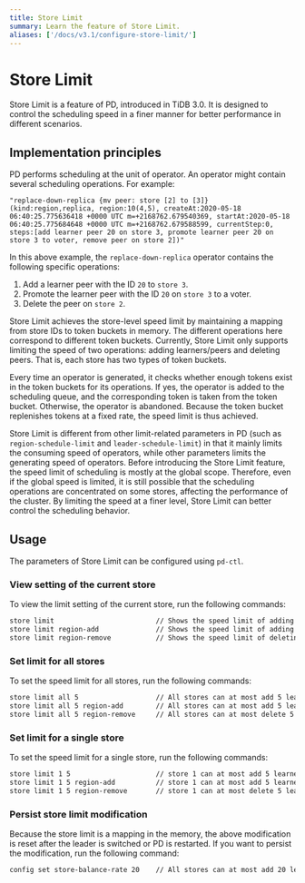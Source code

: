 ```yaml
---
title: Store Limit
summary: Learn the feature of Store Limit.
aliases: ['/docs/v3.1/configure-store-limit/']
---
```


# Store Limit

Store Limit is a feature of PD, introduced in TiDB 3.0. It is designed to control the scheduling speed in a finer manner for better performance in different scenarios.

## Implementation principles

PD performs scheduling at the unit of operator. An operator might contain several scheduling operations. For example:

```
"replace-down-replica {mv peer: store [2] to [3]} (kind:region,replica, region:10(4,5), createAt:2020-05-18 06:40:25.775636418 +0000 UTC m=+2168762.679540369, startAt:2020-05-18 06:40:25.775684648 +0000 UTC m=+2168762.679588599, currentStep:0, steps:[add learner peer 20 on store 3, promote learner peer 20 on store 3 to voter, remove peer on store 2])"
```

In this above example, the `replace-down-replica` operator contains the following specific operations:

1. Add a learner peer with the ID `20` to `store 3`.
2. Promote the learner peer with the ID `20` on `store 3` to a voter.
3. Delete the peer on `store 2`.

Store Limit achieves the store-level speed limit by maintaining a mapping from store IDs to token buckets in memory. The different operations here correspond to different token buckets. Currently, Store Limit only supports limiting the speed of two operations: adding learners/peers and deleting peers. That is, each store has two types of token buckets.

Every time an operator is generated, it checks whether enough tokens exist in the token buckets for its operations. If yes, the operator is added to the scheduling queue, and the corresponding token is taken from the token bucket. Otherwise, the operator is abandoned. Because the token bucket replenishes tokens at a fixed rate, the speed limit is thus achieved.

Store Limit is different from other limit-related parameters in PD (such as `region-schedule-limit` and `leader-schedule-limit`) in that it mainly limits the consuming speed of operators, while other parameters limits the generating speed of operators. Before introducing the Store Limit feature, the speed limit of scheduling is mostly at the global scope. Therefore, even if the global speed is limited, it is still possible that the scheduling operations are concentrated on some stores, affecting the performance of the cluster. By limiting the speed at a finer level, Store Limit can better control the scheduling behavior.

## Usage

The parameters of Store Limit can be configured using `pd-ctl`.

### View setting of the current store

To view the limit setting of the current store, run the following commands:


```bash
store limit                         // Shows the speed limit of adding learners/peers in all stores (if a specific type is not set, this command shows the speed of adding learners/peers).
store limit region-add              // Shows the speed limit of adding learners/peers in all stores.
store limit region-remove           // Shows the speed limit of deleting learners/peers in all stores. 
```

### Set limit for all stores

To set the speed limit for all stores, run the following commands:


```bash
store limit all 5                   // All stores can at most add 5 learns/peers per minute (if a specific type is not set, this command sets the speed of adding learners/peers).
store limit all 5 region-add        // All stores can at most add 5 learns/peers per minute.
store limit all 5 region-remove     // All stores can at most delete 5 learns/peers per minute.
```

### Set limit for a single store

To set the speed limit for a single store, run the following commands:


```bash
store limit 1 5                     // store 1 can at most add 5 learners/peers per minute (if a specific type is not set, this command sets the speed of adding learners/peers).
store limit 1 5 region-add          // store 1 can at most add 5 learners/peers per minute.
store limit 1 5 region-remove       // store 1 can at most delete 5 learners/peers per minute.
```

### Persist store limit modification

Because the store limit is a mapping in the memory, the above modification is reset after the leader is switched or PD is restarted. If you want to persist the modification, run the following command:


```bash
config set store-balance-rate 20    // All stores can at most add 20 learners/peers or delete 20 peers per minute.
```
